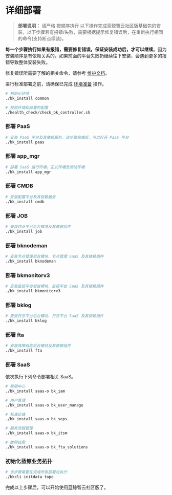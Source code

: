 # 详细部署

> **部署说明：** 请严格 按顺序执行 以下操作完成蓝鲸智云社区版基础包的安装，以下步骤若有报错/失败，需要根据提示修复错误后，在重新执行相同的命令(支持断点续装)。

**每一个步骤执行如果有报错，需要修复错误，保证安装成功后，才可以继续**。因为安装顺序是有依赖关系的，如果前面的平台失败扔继续往下安装，会遇到更多的报错导致整体安装失败。


修复错误所需要了解的相关命令，请参考 [维护文档](../../维护手册/日常维护/maintain.md)。

进行标准部署之前，请确保已完成 [环境准备](../../基础包安装/环境准备/get_ready.md) 操作。

```bash
# 初始化环境
./bk_install common

# 校验环境和部署的配置
./health_check/check_bk_controller.sh
```

### 部署 PaaS 

```bash
# 安装 PaaS 平台及其依赖服务，该步骤完成后，可以打开 PaaS 平台
./bk_install paas
```

### 部署 app_mgr

```bash
# 部署 SaaS 运行环境，正式环境及测试环境
./bk_install app_mgr
```

### 部署 CMDB

```bash
# 安装配置平台及其依赖服务
./bk_install cmdb
```

### 部署 JOB

```bash
# 安装作业平台后台模块及其依赖组件
./bk_install job
```

### 部署 bknodeman

```bash
# 安装节点管理后台模块、节点管理 SaaS 及其依赖组件 
./bk_install bknodeman
```

### 部署 bkmonitorv3

```bash
# 安装监控平台后台模块、监控平台 SaaS 及其依赖组件 
./bk_install bkmonitorv3
```

### 部署 bklog

```bash
# 安装日志平台后台模块、日志平台 SaaS 及其依赖组件 
./bk_install bklog
```

### 部署 fta

```bash
# 安装故障自愈后台模块及其依赖组件
./bk_install fta
```

### 部署 SaaS

依次执行下列命令部署相关 SaaS。
```bash
# 权限中心
./bk_install saas-o bk_iam

# 用户管理
./bk_install saas-o bk_user_manage

# 标准运维
./bk_install saas-o bk_sops

# 服务流程管理
./bk_install saas-o bk_itsm

# 故障自愈
./bk_install saas-o bk_fta_solutions
```

### 初始化蓝鲸业务拓扑

```bash
# 该步骤需要在完成所有部署后执行
./bkcli initdata topo
```

完成以上步骤后，可以开始使用蓝鲸智云社区版了。